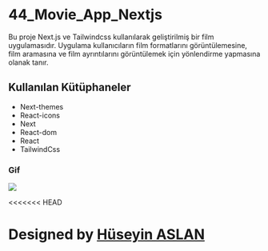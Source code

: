 # 44_Movie_App_Nextjs

Bu proje Next.js ve Tailwindcss kullanılarak geliştirilmiş bir film uygulamasıdır. Uygulama kullanıcıların film formatlarını görüntülemesine, film aramasına ve film ayrıntılarını görüntülemek için yönlendirme yapmasına olanak tanır.



## Kullanılan Kütüphaneler

* Next-themes
* React-icons
* Next
* React-dom
* React
* TailwindCss

### Gif

![](/public/Zight%20Recording%202024-08-21%20at%2004.31.16%20PM.gif)

<<<<<<< HEAD

#  Designed by <a href="https://www.linkedin.com/in/huseyin-aslan-128519203/" target="_blank">Hüseyin ASLAN</a> 

